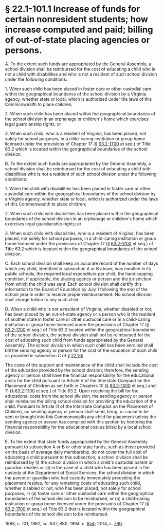 # § 22.1-101.1 Increase of funds for certain nonresident students; how increase computed and paid; billing of out-of-state placing agencies or persons.

<p>A. To the extent such funds are appropriated by the General Assembly, a school division shall be reimbursed for the cost of educating a child who is not a child with disabilities and who is not a resident of such school division under the following conditions:</p><p>1. When such child has been placed in foster care or other custodial care within the geographical boundaries of the school division by a Virginia agency, whether state or local, which is authorized under the laws of this Commonwealth to place children;</p><p>2. When such child has been placed within the geographical boundaries of the school division in an orphanage or children's home which exercises legal guardianship rights; or</p><p>3. When such child, who is a resident of Virginia, has been placed, not solely for school purposes, in a child-caring institution or group home licensed under the provisions of Chapter 17 (§ <a href='http://law.lis.virginia.gov/vacode/63.2-1700/'>63.2-1700</a> et seq.) of Title 63.2 which is located within the geographical boundaries of the school division.</p><p>B. To the extent such funds are appropriated by the General Assembly, a school division shall be reimbursed for the cost of educating a child with disabilities who is not a resident of such school division under the following conditions:</p><p>1. When the child with disabilities has been placed in foster care or other custodial care within the geographical boundaries of the school division by a Virginia agency, whether state or local, which is authorized under the laws of this Commonwealth to place children;</p><p>2. When such child with disabilities has been placed within the geographical boundaries of the school division in an orphanage or children's home which exercises legal guardianship rights; or</p><p>3. When such child with disabilities, who is a resident of Virginia, has been placed, not solely for school purposes, in a child-caring institution or group home licensed under the provisions of Chapter 17 (§ <a href='http://law.lis.virginia.gov/vacode/63.2-1700/'>63.2-1700</a> et seq.) of Title 63.2 which is located within the geographical boundaries of the school division.</p><p>C. Each school division shall keep an accurate record of the number of days which any child, identified in subsection A or B above, was enrolled in its public schools, the required local expenditure per child, the handicapping condition, if applicable, the placing agency or person and the jurisdiction from which the child was sent. Each school division shall certify this information to the Board of Education by July 1 following the end of the school year in order to receive proper reimbursement. No school division shall charge tuition to any such child.</p><p>D. When a child who is not a resident of Virginia, whether disabled or not, has been placed by an out-of-state agency or a person who is the resident of another state in foster care or other custodial care or in a child-caring institution or group home licensed under the provisions of Chapter 17 (§ <a href='http://law.lis.virginia.gov/vacode/63.2-1700/'>63.2-1700</a> et seq.) of Title 63.2 located within the geographical boundaries of the school division, the school division shall not be reimbursed for the cost of educating such child from funds appropriated by the General Assembly. The school division in which such child has been enrolled shall bill the sending agency or person for the cost of the education of such child as provided in subsection C of § <a href='http://law.lis.virginia.gov/vacode/22.1-5/'>22.1-5</a>.</p><p>The costs of the support and maintenance of the child shall include the cost of the education provided by the school division; therefore, the sending agency or person shall have the financial responsibility for the educational costs for the child pursuant to Article V of the Interstate Compact on the Placement of Children as set forth in Chapters 10 (§ <a href='http://law.lis.virginia.gov/vacode/63.2-1000/'>63.2-1000</a> et seq.) and 11 (§ <a href='http://law.lis.virginia.gov/vacode/63.2-1100/'>63.2-1100</a> et seq.) of Title 63.2. Upon receiving the bill for the educational costs from the school division, the sending agency or person shall reimburse the billing school division for providing the education of the child. Pursuant to Article III of the Interstate Compact on the Placement of Children, no sending agency or person shall send, bring, or cause to be sent or brought into this Commonwealth any child for placement unless the sending agency or person has complied with this section by honoring the financial responsibility for the educational cost as billed by a local school division.</p><p>E. To the extent that state funds appropriated by the General Assembly pursuant to subsection A or B or other state funds, such as those provided on the basis of average daily membership, do not cover the full cost of educating a child pursuant to this subsection, a school division shall be reimbursed by (i) the school division in which a child's custodial parent or guardian resides or (ii) in the case of a child who has been placed in the custody of the Department of Social Services, the school division in which the parent or guardian who had custody immediately preceding the placement resides, for any remaining costs of educating such child, whether disabled or not, who has been placed, not solely for school purposes, in (a) foster care or other custodial care within the geographical boundaries of the school division to be reimbursed, or (b) a child-caring institution or group home licensed under the provisions of Chapter 17 (§ <a href='http://law.lis.virginia.gov/vacode/63.2-1700/'>63.2-1700</a> et seq.) of Title 63.2 that is located within the geographical boundaries of the school division to be reimbursed.</p><p>1988, c. 101; 1992, cc. 837, 880; 1994, c. <a href='http://lis.virginia.gov/cgi-bin/legp604.exe?941+ful+CHAP0854'>854</a>; 2014, c. <a href='http://lis.virginia.gov/cgi-bin/legp604.exe?141+ful+CHAP0790'>790</a>.</p>